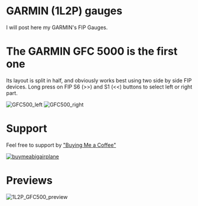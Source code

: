 # GARMIN (1L2P) gauges

I will post here my GARMIN's FIP Gauges.

# The GARMIN GFC 5000 is the first one
Its layout is split in half, and obviously works best using two side by side FIP devices.
Long press on FIP S6 (>>) and S1 (<<) buttons to select left or right part.

![GFC500_left](https://github.com/user-attachments/assets/fe96ba4a-54e0-4c85-be0b-8e0e04635bb3)
![GFC500_right](https://github.com/user-attachments/assets/292c2a25-defb-4c02-81f9-a66a79a7f19c)

# Support

Feel free to support by ["Buying Me a Coffee" ](https://buymeacoffee.com/1l2p)

[![buymeabigairplane](https://github.com/1l2p-dev/spad-fip-gauges/assets/26790042/db47cd19-976c-4e12-ae8c-80bd245a558b)](https://buymeacoffee.com/1l2p)

# Previews

![1L2P_GFC500_preview](https://github.com/user-attachments/assets/e3be8ed2-09b2-426b-83c6-d665791b219c)
